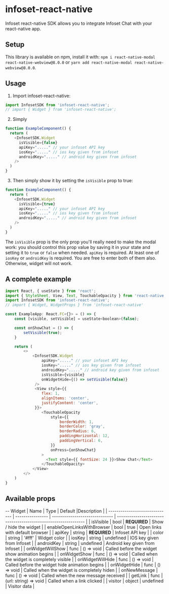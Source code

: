 # infoset-react-native

Infoset react-native SDK allows you to integrate Infoset Chat with your react-native app.

## Setup

This library is available on npm, install it with: `npm i react-native-modal react-native-webview@8.0.0` or `yarn add react-native-modal react-native-webview@8.0.0`.

## Usage
1.  Import infoset-react-native:

```javascript
import InfosetSDK from 'infoset-react-native';
// import { Widget } from 'infoset-react-native';
```

2.  Simply

```javascript
function ExampleComponent() {
  return (
    <InfosetSDK.Widget
      isVisible={false}
      apiKey="....." // your infoset API key
      iosKey="....." // ios key given from infoset
      androidKey="....." // android key given from infoset
    />
  )
}
```

3.  Then simply show it by setting the `isVisible` prop to true:

```javascript
function ExampleComponent() {
  return (
    <InfosetSDK.Widget
      isVisible={true}
      apiKey="....." // your infoset API key
      iosKey="....." // ios key given from infoset
      androidKey="....." // android key given from infoset
    />
  )
}
```

The `isVisible` prop is the only prop you'll really need to make the modal work: you should control this prop value by saving it in your state and setting it to `true` or `false` when needed.
`apiKey` is required.
At least one of `iosKey` or `androidKey` is required. You are free to enter both of them also. Otherwise, widget will not work.

## A complete example
```javascript
import React, { useState } from 'react';
import { StyleSheet, View, Text, TouchableOpacity } from 'react-native';
import InfosetSDK from 'infoset-react-native';
// import { Widget, WidgetProps } from 'infoset-react-native'

const ExampleApp: React.FC<{}> = () => {
    const [visible, setVisible] = useState<boolean>(false);

    const onShowChat = () => {
        setVisible(true);
    }

    return (
        <>
            <InfosetSDK.Widget
                apiKey="....." // your infoset API key
                iosKey="....." // ios key given from infoset
                androidKey="....." // android key given from infoset
                isVisible={visible}
                onWidgetHide={() => setVisible(false)}
             />
             <View style={{
                flex: 1,
                alignItems: 'center',
                justifyContent: 'center',
             }}>
                <TouchableOpacity
                    style={{
                        borderWidth: 1,
                        borderColor: 'gray',
                        borderRadius: 6,
                        paddingHorizontal: 12,
                        paddingVertical: 6,
                    }}
                    onPress={onShowChat}
                >
                  <Text style={{ fontSize: 24 }}>Show Chat</Text>
                </TouchableOpacity>
            </View>
        </>
    )
}
```

## Available props
-- Widget
| Name                           | Type             | Default                        |Description                                                     |
| ------------------------------ | ---------------- | ------------------------------ | -------------------------------------------------------------- |
| isVisible                      | bool             | **REQUIRED**                   | Show / hide the widget                                         |
| enableOpenLinksWithBrowser     | bool             | true                           | Open links with default browser                                |
| apiKey                         | string           | **REQUIRED**                   | Infoset API key                                                |
| color                          | string           | '#fff'                         | Widget color                                                   |
| iosKey                         | string           | undefined                      | IOS key given from Infoset                                     |
| androidKey                     | string           | undefined                      | Android key given from Infoset                                 |
| onWidgetWillShow               | func             | () => void                     | Called before the widget show animation begins                 |
| onWidgetShow                   | func             | () => void                     | Called when the widget is completely visible                   |
| onWidgetWillHide               | func             | () => void                     | Called before the widget hide animation begins                 |
| onWidgetHide                   | func             | () => void                     | Called when the widget is completely hiden                     |
| onNewMessage                   | func             | () => void                     | Called when the new message received                           |
| getLink                        | func             | (url: string) => void          | Called when a link clicked                                     |
| visitor                        | object           | undefined                      | Visitor data                                                   |
